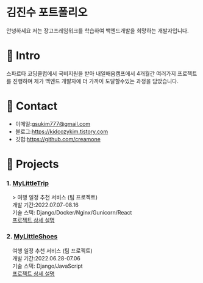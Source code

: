# 김진수 포트폴리오

안녕하세요 저는 장고프레임워크를 학습하여 백엔드개발을 희망하는 개발자입니다.

# 📌 Intro

스파르타 코딩클럽에서 국비지원을 받아 내일배움캠프에서 4개월간 여러가지 프로젝트를 진행하며 제가 백엔드 개발자에 더 가까이 도달할수있는 과정을 담았습니다.

# 📌 Contact
- 이메일:gsukim777@gmail.com
- 블로그:https://kidcozykim.tistory.com
- 깃헙:https://github.com/creamone

# 📌 Projects

###   1. [MyLittleTrip](https://github.com/creamone/MyLittelTrip_backend)

&nbsp; &nbsp; > 여행 일정 추천 서비스 (팀 프로젝트)
<br/>
&nbsp; &nbsp; 개발 기간:2022.07.07-08.16
<br/>
&nbsp; &nbsp; 기술 스택: Django/Docker/Nginx/Gunicorn/React
<br/>
&nbsp; &nbsp; [프로젝트 상세 설명](https://kidcozykim.tistory.com/84)

###   2. [MyLittleShoes](https://github.com/creamone/mylittleshoes_backend)

&nbsp; &nbsp; 여행 일정 추천 서비스 (팀 프로젝트)
<br/>
&nbsp; &nbsp; 개발 기간:2022.06.28-07.06
<br/>
&nbsp; &nbsp; 기술 스택: Django/JavaScript
<br/>
&nbsp; &nbsp; [프로젝트 상세 설명](https://kidcozykim.tistory.com/85)



